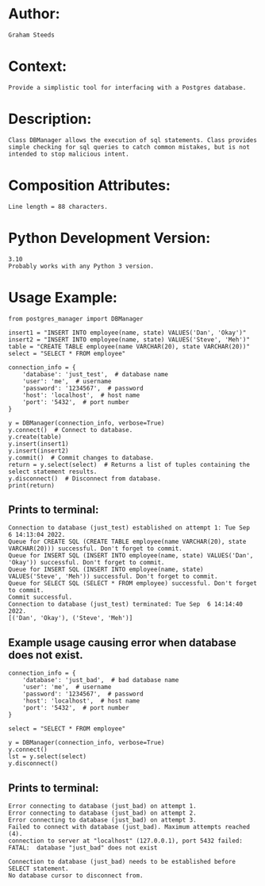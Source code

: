 
# Author:
    Graham Steeds

# Context:
    Provide a simplistic tool for interfacing with a Postgres database.

# Description:
    Class DBManager allows the execution of sql statements. Class provides
    simple checking for sql queries to catch common mistakes, but is not
    intended to stop malicious intent.

# Composition Attributes:
    Line length = 88 characters.
    
# Python Development Version:
    3.10
    Probably works with any Python 3 version.
    
# Usage Example:
    from postgres_manager import DBManager

    insert1 = "INSERT INTO employee(name, state) VALUES('Dan', 'Okay')"
    insert2 = "INSERT INTO employee(name, state) VALUES('Steve', 'Meh')"
    table = "CREATE TABLE employee(name VARCHAR(20), state VARCHAR(20))"
    select = "SELECT * FROM employee"

    connection_info = {
        'database': 'just_test',  # database name
        'user': 'me',  # username
        'password': '1234567',  # password
        'host': 'localhost',  # host name
        'port': '5432',  # port number
    }
    
    y = DBManager(connection_info, verbose=True)
    y.connect()  # Connect to database.
    y.create(table)
    y.insert(insert1)
    y.insert(insert2)
    y.commit()  # Commit changes to database.
    return = y.select(select)  # Returns a list of tuples containing the select statement results.
    y.disconnect()  # Disconnect from database.
    print(return)

## Prints to terminal:
    Connection to database (just_test) established on attempt 1: Tue Sep  6 14:13:04 2022.
    Queue for CREATE SQL (CREATE TABLE employee(name VARCHAR(20), state VARCHAR(20))) successful. Don't forget to commit.
    Queue for INSERT SQL (INSERT INTO employee(name, state) VALUES('Dan', 'Okay')) successful. Don't forget to commit.
    Queue for INSERT SQL (INSERT INTO employee(name, state) VALUES('Steve', 'Meh')) successful. Don't forget to commit.
    Queue for SELECT SQL (SELECT * FROM employee) successful. Don't forget to commit.
    Commit successful.
    Connection to database (just_test) terminated: Tue Sep  6 14:14:40 2022.
    [('Dan', 'Okay'), ('Steve', 'Meh')]
    
## Example usage causing error when database does not exist.

    connection_info = {
        'database': 'just_bad',  # bad database name
        'user': 'me',  # username
        'password': '1234567',  # password
        'host': 'localhost',  # host name
        'port': '5432',  # port number
    }

    select = "SELECT * FROM employee"

    y = DBManager(connection_info, verbose=True)
    y.connect()
    lst = y.select(select)
    y.disconnect()

## Prints to terminal:
    Error connecting to database (just_bad) on attempt 1.
    Error connecting to database (just_bad) on attempt 2.
    Error connecting to database (just_bad) on attempt 3.
    Failed to connect with database (just_bad). Maximum attempts reached (4).
    connection to server at "localhost" (127.0.0.1), port 5432 failed: FATAL:  database "just_bad" does not exist

    Connection to database (just_bad) needs to be established before SELECT statement.
    No database cursor to disconnect from.


